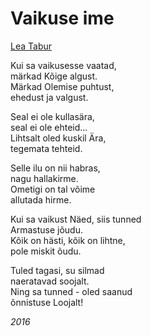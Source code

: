 # Vaikuse ime

[Lea Tabur](./)

Kui sa vaikusesse vaatad,  
märkad Kõige algust.  
Märkad Olemise puhtust,  
ehedust ja valgust.

Seal ei ole kullasära,  
seal ei ole ehteid...  
Lihtsalt oled kuskil Ära,  
tegemata tehteid.

Selle ilu on nii habras,  
nagu hallakirme.  
Ometigi on tal võime  
allutada hirme.

Kui sa vaikust Näed, siis tunned  
Armastuse jõudu.  
Kõik on hästi, kõik on lihtne,  
pole miskit õudu.

Tuled tagasi, su silmad  
naeratavad soojalt.  
Ning sa tunned - oled saanud  
õnnistuse Loojalt!

_2016_

